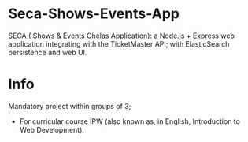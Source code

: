 # Seca-Shows-Events-App
SECA ( Shows & Events Chelas Application): a Node.js + Express web application integrating with the TicketMaster API; with ElasticSearch persistence and web UI.

# Info
Mandatory project within groups of 3; 
- For curricular course IPW (also known as, in English, Introduction to Web Development).

